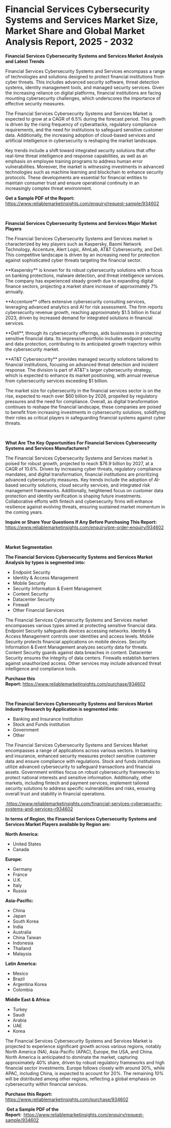 <p><h1>Financial Services Cybersecurity Systems and Services Market Size, Market Share and Global Market Analysis Report, 2025 - 2032</h1></p><p><strong>Financial Services Cybersecurity Systems and Services Market Analysis and Latest Trends</strong></p>
<p><p>Financial Services Cybersecurity Systems and Services encompass a range of technologies and solutions designed to protect financial institutions from cyber threats. This includes advanced security software, threat detection systems, identity management tools, and managed security services. Given the increasing reliance on digital platforms, financial institutions are facing mounting cybersecurity challenges, which underscores the importance of effective security measures.</p><p>The Financial Services Cybersecurity Systems and Services Market is expected to grow at a CAGR of 6.5% during the forecast period. This growth is driven by the rising frequency of cyberattacks, regulatory compliance requirements, and the need for institutions to safeguard sensitive customer data. Additionally, the increasing adoption of cloud-based services and artificial intelligence in cybersecurity is reshaping the market landscape. </p><p>Key trends include a shift toward integrated security solutions that offer real-time threat intelligence and response capabilities, as well as an emphasis on employee training programs to address human error vulnerabilities. Moreover, the market is witnessing investments in advanced technologies such as machine learning and blockchain to enhance security protocols. These developments are essential for financial entities to maintain consumer trust and ensure operational continuity in an increasingly complex threat environment.</p></p>
<p><strong>Get a Sample PDF of the Report:&nbsp;</strong> <a href="https://www.reliablemarketinsights.com/enquiry/request-sample/934602?utm_campaign=2731&utm_medium=2&utm_source=Github&utm_content=ia&utm_term=18042025&utm_id=financial-services-cybersecurity-systems-and-services">https://www.reliablemarketinsights.com/enquiry/request-sample/934602</a></p>
<p>&nbsp;</p>
<p><strong>Financial Services Cybersecurity Systems and Services Major Market Players</strong></p>
<p><p>The Financial Services Cybersecurity Systems and Services market is characterized by key players such as Kaspersky, Baomi Network Technology, Accenture, Alert Logic, AhnLab, AT&T Cybersecurity, and Dell. This competitive landscape is driven by an increasing need for protection against sophisticated cyber threats targeting the financial sector.</p><p>**Kaspersky** is known for its robust cybersecurity solutions with a focus on banking protections, malware detection, and threat intelligence services. The company has experienced steady growth due to expanding digital finance sectors, projecting a market share increase of approximately 7% annually.</p><p>**Accenture** offers extensive cybersecurity consulting services, leveraging advanced analytics and AI for risk assessment. The firm reports cybersecurity revenue growth, reaching approximately $1.5 billion in fiscal 2023, driven by increased demand for integrated solutions in financial services.</p><p>**Dell**, through its cybersecurity offerings, aids businesses in protecting sensitive financial data. Its impressive portfolio includes endpoint security and data protection, contributing to its anticipated growth trajectory within the cybersecurity market.</p><p>**AT&T Cybersecurity** provides managed security solutions tailored to financial institutions, focusing on advanced threat detection and incident response. The division is part of AT&T's larger cybersecurity strategy, which is expected to enhance its market positioning, with annual revenue from cybersecurity services exceeding $1 billion.</p><p>The market size for cybersecurity in the financial services sector is on the rise, expected to reach over $60 billion by 2026, propelled by regulatory pressures and the need for compliance. Overall, as digital transformation continues to reshape the financial landscape, these companies are poised to benefit from increasing investments in cybersecurity solutions, solidifying their roles as critical players in safeguarding financial systems against cyber threats.</p></p>
<p>&nbsp;</p>
<p><strong>What Are The Key Opportunities For Financial Services Cybersecurity Systems and Services Manufacturers?</strong></p>
<p><p>The Financial Services Cybersecurity Systems and Services market is poised for robust growth, projected to reach $76.9 billion by 2027, at a CAGR of 10.6%. Driven by increasing cyber threats, regulatory compliance mandates, and digital transformation, financial institutions are prioritizing advanced cybersecurity measures. Key trends include the adoption of AI-based security solutions, cloud security services, and integrated risk management frameworks. Additionally, heightened focus on customer data protection and identity verification is shaping future investments. Collaborative efforts with fintech and cybersecurity firms will enhance resilience against evolving threats, ensuring sustained market momentum in the coming years.</p></p>
<p><strong>Inquire or Share Your Questions If Any Before Purchasing This Report:</strong> <a href="https://www.reliablemarketinsights.com/enquiry/pre-order-enquiry/934602?utm_campaign=2731&utm_medium=2&utm_source=Github&utm_content=ia&utm_term=18042025&utm_id=financial-services-cybersecurity-systems-and-services">https://www.reliablemarketinsights.com/enquiry/pre-order-enquiry/934602</a></p>
<p>&nbsp;</p>
<p><strong>Market Segmentation</strong></p>
<p><strong>The Financial Services Cybersecurity Systems and Services Market Analysis by types is segmented into:</strong></p>
<p><ul><li>Endpoint Security</li><li>Identity & Access Management</li><li>Mobile Security</li><li>Security Information & Event Management</li><li>Content Security</li><li>Datacenter Security</li><li>Firewall</li><li>Other Financial Services</li></ul></p>
<p><p>The Financial Services Cybersecurity Systems and Services market encompasses various types aimed at protecting sensitive financial data. Endpoint Security safeguards devices accessing networks. Identity & Access Management controls user identities and access levels. Mobile Security protects financial applications on mobile devices. Security Information & Event Management analyzes security data for threats. Content Security guards against data breaches in content. Datacenter Security ensures the integrity of data centers. Firewalls establish barriers against unauthorized access. Other services may include advanced threat intelligence and compliance tools.</p></p>
<p><strong>Purchase this Report:&nbsp;</strong><a href="https://www.reliablemarketinsights.com/purchase/934602?utm_campaign=2731&utm_medium=2&utm_source=Github&utm_content=ia&utm_term=18042025&utm_id=financial-services-cybersecurity-systems-and-services">https://www.reliablemarketinsights.com/purchase/934602</a></p>
<p>&nbsp;</p>
<p><strong>The Financial Services Cybersecurity Systems and Services Market Industry Research by Application is segmented into:</strong></p>
<p><ul><li>Banking and Insurance Institution</li><li>Stock and Funds institution</li><li>Government</li><li>Other</li></ul></p>
<p><p>The Financial Services Cybersecurity Systems and Services Market encompasses a range of applications across various sectors. In banking and insurance, enhanced security measures protect sensitive customer data and ensure compliance with regulations. Stock and funds institutions utilize advanced cybersecurity to safeguard transactions and financial assets. Government entities focus on robust cybersecurity frameworks to protect national interests and sensitive information. Additionally, other markets, including fintech and payment services, implement tailored security solutions to address specific vulnerabilities and risks, ensuring overall trust and stability in financial operations.</p></p>
<p><a href="https://www.reliablemarketinsights.com/financial-services-cybersecurity-systems-and-services-r934602?utm_campaign=2731&utm_medium=2&utm_source=Github&utm_content=ia&utm_term=18042025&utm_id=financial-services-cybersecurity-systems-and-services">&nbsp;https://www.reliablemarketinsights.com/financial-services-cybersecurity-systems-and-services-r934602</a></p>
<p><strong>In terms of Region, the Financial Services Cybersecurity Systems and Services Market Players available by Region are:</strong></p>
<p>
    <p> <strong> North America: </strong>
        <ul>
            <li>United States</li>
            <li>Canada</li>
        </ul>
        </p> 
    <p> <strong> Europe: </strong>
        <ul>
            <li>Germany</li>
            <li>France</li>
            <li>U.K.</li>
            <li>Italy</li>
            <li>Russia</li>
        </ul>
        </p> 
    <p> <strong> Asia-Pacific: </strong>
        <ul>
            <li>China</li>
            <li>Japan</li>
            <li>South Korea</li>
            <li>India</li>
            <li>Australia</li>
            <li>China Taiwan</li>
            <li>Indonesia</li>
            <li>Thailand</li>
            <li>Malaysia</li>
        </ul>
        </p> 
    <p> <strong> Latin America: </strong>
        <ul>
            <li>Mexico</li>
            <li>Brazil</li>
            <li>Argentina Korea</li>
            <li>Colombia</li>
        </ul>
        </p> 
    <p> <strong> Middle East & Africa: </strong>
        <ul>
            <li>Turkey</li>
            <li>Saudi</li>
            <li>Arabia</li>
            <li>UAE</li>
            <li>Korea</li>
        </ul>
    </p>
    </p>
<p><p>The Financial Services Cybersecurity Systems and Services Market is projected to experience significant growth across various regions, notably North America (NA), Asia-Pacific (APAC), Europe, the USA, and China. North America is anticipated to dominate the market, capturing approximately 40% share, driven by robust regulatory frameworks and high financial sector investments. Europe follows closely with around 30%, while APAC, including China, is expected to account for 20%. The remaining 10% will be distributed among other regions, reflecting a global emphasis on cybersecurity within financial services.</p></p>
<p><strong>Purchase this Report: </strong><a href="https://www.reliablemarketinsights.com/purchase/934602?utm_campaign=2731&utm_medium=2&utm_source=Github&utm_content=ia&utm_term=18042025&utm_id=financial-services-cybersecurity-systems-and-services">https://www.reliablemarketinsights.com/purchase/934602</a></p>
<p>&nbsp;<strong>Get a Sample PDF of the Report:&nbsp;&nbsp;</strong><a href="https://www.reliablemarketinsights.com/enquiry/request-sample/934602?utm_campaign=2731&utm_medium=2&utm_source=Github&utm_content=ia&utm_term=18042025&utm_id=financial-services-cybersecurity-systems-and-services">https://www.reliablemarketinsights.com/enquiry/request-sample/934602</a></p>
<p><strong></strong></p>
<p><p></p><p></p><p></p></p>